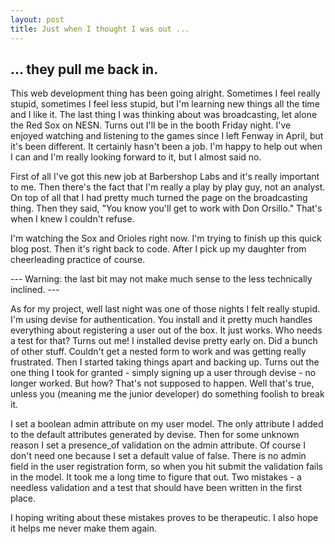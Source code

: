 ```yaml
---
layout: post
title: Just when I thought I was out ...
---
```


<h2>... they pull me back in.</h2>

This web development thing has been going alright. Sometimes I feel really stupid, sometimes I feel less stupid, but I'm learning new things all the time and I like it. The last thing I was thinking about was broadcasting, let alone the Red Sox on NESN. Turns out I'll be in the booth Friday night. I've enjoyed watching and listening to the games since I left Fenway in April, but it's been different. It certainly hasn't been a job. I'm happy to help out when I can and I'm really looking forward to it, but I almost said no. 

First of all I've got this new job at Barbershop Labs and it's really important to me. Then there's the fact that I'm really a play by play guy, not an analyst. On top of all that I had pretty much turned the page on the broadcasting thing. Then they said, "You know you'll get to work with Don Orsillo." That's when I knew I couldn't refuse.

I'm watching the Sox and Orioles right now. I'm trying to finish up this quick blog post. Then it's right back to code. After I pick up my daughter from cheerleading practice of course.

--- Warning: the last bit may not make much sense to the less technically inclined. --- 

As for my project, well last night was one of those nights I felt really stupid. I'm using devise for authentication. You install and it pretty much handles everything about registering a user out of the box. It just works. Who needs a test for that? Turns out me! I installed devise pretty early on. Did a bunch of other stuff. Couldn't get a nested form to work and was getting really frustrated. Then I started taking things apart and backing up. Turns out the one thing I took for granted - simply signing up a user through devise - no longer worked. But how? That's not supposed to happen. Well that's true, unless you (meaning me the junior developer) do something foolish to break it.

I set a boolean admin attribute on my user model. The only attribute I added to the default attributes generated by devise. Then for some unknown reason I set a presence_of validation on the admin attribute. Of course I don't need one because I set a default value of false. There is no admin field in the user registration form, so when you hit submit the validation fails in the model. It took me a long time to figure that out. Two mistakes - a needless validation and a test that should have been written in the first place. 

I hoping writing about these mistakes proves to be therapeutic. I also hope it helps me never make them again. 
